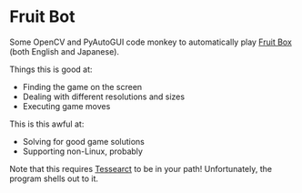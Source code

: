 # Fruit Bot

Some OpenCV and PyAutoGUI code monkey to automatically play [Fruit
Box](https://www.gamesaien.com/game/fruit_box_a/) (both English and Japanese).

Things this is good at:
- Finding the game on the screen
- Dealing with different resolutions and sizes
- Executing game moves

This is this awful at:
- Solving for good game solutions
- Supporting non-Linux, probably

Note that this requires [Tessearct](https://github.com/tesseract-ocr/tesseract)
to be in your path! Unfortunately, the program shells out to it.
